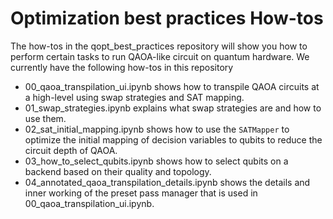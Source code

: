 # Optimization best practices How-tos

The how-tos in the qopt_best_practices repository will show you how to perform certain tasks to run QAOA-like circuit on quantum hardware.
We currently have the following how-tos in this repository

* 00_qaoa_transpilation_ui.ipynb shows how to transpile QAOA circuits at a high-level using swap strategies and SAT mapping.
* 01_swap_strategies.ipynb explains what swap strategies are and how to use them.
* 02_sat_initial_mapping.ipynb shows how to use the `SATMapper` to optimize the initial mapping of decision variables to qubits to reduce the circuit depth of QAOA.
* 03_how_to_select_qubits.ipynb shows how to select qubits on a backend based on their quality and topology.
* 04_annotated_qaoa_transpilation_details.ipynb shows the details and inner working of the preset pass manager that is used in 00_qaoa_transpilation_ui.ipynb.
